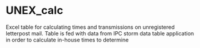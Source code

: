 # UNEX_calc
Excel table for calculating times and transmissions on unregistered letterpost mail. Table is fed with data from IPC storm data table application in order to calculate in-house times to determine 
